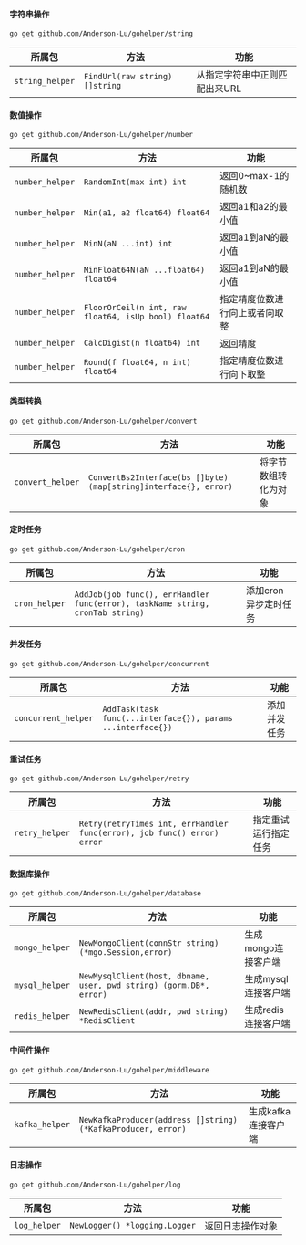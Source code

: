 #### 字符串操作

```shell
go get github.com/Anderson-Lu/gohelper/string
```

|所属包|方法|功能|
|-----|-----|-----|
|`string_helper`|`FindUrl(raw string) []string`|从指定字符串中正则匹配出来URL|

#### 数值操作

```shell
go get github.com/Anderson-Lu/gohelper/number
```

|所属包|方法|功能|
|-----|-----|-----|
|`number_helper`|`RandomInt(max int) int`|返回0~max-1的随机数|
|`number_helper`|`Min(a1, a2 float64) float64`|返回a1和a2的最小值|
|`number_helper`|`MinN(aN ...int) int`|返回a1到aN的最小值|
|`number_helper`|`MinFloat64N(aN ...float64) float64`|返回a1到aN的最小值|
|`number_helper`|`FloorOrCeil(n int, raw float64, isUp bool) float64 `|指定精度位数进行向上或者向取整|
|`number_helper`|`CalcDigist(n float64) int`|返回精度|
|`number_helper`|`Round(f float64, n int) float64`|指定精度位数进行向下取整|

#### 类型转换

```shell
go get github.com/Anderson-Lu/gohelper/convert
```

|所属包|方法|功能|
|-----|-----|-----|
|`convert_helper`|`ConvertBs2Interface(bs []byte) (map[string]interface{}, error)`|将字节数组转化为对象|

#### 定时任务

```shell
go get github.com/Anderson-Lu/gohelper/cron
```

|所属包|方法|功能|
|-----|-----|-----|
|`cron_helper`|`AddJob(job func(), errHandler func(error), taskName string, cronTab string)`|添加cron异步定时任务|

#### 并发任务

```shell
go get github.com/Anderson-Lu/gohelper/concurrent
```

|所属包|方法|功能|
|-----|-----|-----|
|`concurrent_helper`|`AddTask(task func(...interface{}), params ...interface{})`|添加并发任务|

#### 重试任务

```shell
go get github.com/Anderson-Lu/gohelper/retry
```

|所属包|方法|功能|
|-----|-----|-----|
|`retry_helper`|`Retry(retryTimes int, errHandler func(error), job func() error) error`|指定重试运行指定任务|

#### 数据库操作

```shell
go get github.com/Anderson-Lu/gohelper/database
```

|所属包|方法|功能|
|-----|-----|-----|
|`mongo_helper`|`NewMongoClient(connStr string) (*mgo.Session,error)`|生成mongo连接客户端|
|`mysql_helper`|`NewMysqlClient(host, dbname, user, pwd string) (gorm.DB*, error)`|生成mysql连接客户端|
|`redis_helper`|`NewRedisClient(addr, pwd string) *RedisClient `|生成redis连接客户端|

#### 中间件操作

```shell
go get github.com/Anderson-Lu/gohelper/middleware
```

|所属包|方法|功能|
|-----|-----|-----|
|`kafka_helper`|`NewKafkaProducer(address []string) (*KafkaProducer, error)`|生成kafka连接客户端|

#### 日志操作

```shell
go get github.com/Anderson-Lu/gohelper/log
```

|所属包|方法|功能|
|-----|-----|-----|
|`log_helper`|`NewLogger() *logging.Logger`|返回日志操作对象|



